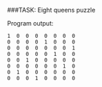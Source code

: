###TASK: Eight queens puzzle

Program output:

```Text
1  0  0  0  0  0  0  0
0  0  0  0  1  0  0  0
0  0  0  0  0  0  0  1
0  0  0  0  0  1  0  0
0  0  1  0  0  0  0  0
0  0  0  0  0  0  1  0
0  1  0  0  0  0  0  0
0  0  0  1  0  0  0  0
```
